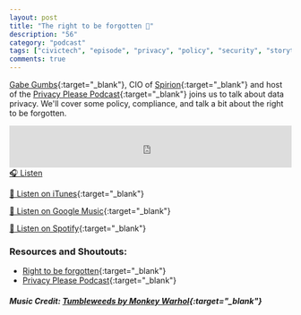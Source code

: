 ```yaml
---
layout: post
title: "The right to be forgotten 💾"
description: "56"
category: "podcast"
tags: ["civictech", "episode", "privacy", "policy", "security", "storytelling"]
comments: true
---
```


[Gabe Gumbs](https://twitter.com/GabrielGumbs){:target="_blank"}, CIO of [Spirion](https://www.spirion.com/){:target="_blank"} and host of the [Privacy Please Podcast](https://podcasts.apple.com/us/podcast/privacy-please/id1501600433){:target="_blank"} joins us to talk about data privacy. We'll cover some policy, compliance, and talk a bit about the right to be forgotten.

<iframe width="100%" height="75" scrolling="no" frameborder="no" allow="autoplay" src="https://w.soundcloud.com/player/?url=https%3A//api.soundcloud.com/tracks/1020176761%3Fsecret_token%3Ds-rPufdnqOMaj&color=%23ff5500&auto_play=false&hide_related=false&show_comments=true&show_user=true&show_reposts=false&show_teaser=true&visual=true"></iframe>
<a href="https://soundcloud.com/user-227289754/56-the-right-to-be-forgotten/" target="_blank">🎧 Listen</a>

[📱 Listen on iTunes](https://itunes.apple.com/us/podcast/civic-tech-chat/id1350640468?mt=2){:target="_blank"}

[📱 Listen on Google Music](https://play.google.com/music/listen?u=0#/ps/I2inksjzzzmbxhg5wbojr624doa){:target="_blank"}

[📱 Listen on Spotify](https://open.spotify.com/show/1kbwPAi4thGOU43xFkehgT){:target="_blank"}

### Resources and Shoutouts:
- [Right to be forgotten](https://gdpr.eu/right-to-be-forgotten/){:target="_blank"}
- [Privacy Please Podcast](https://podcasts.apple.com/us/podcast/privacy-please/id1501600433){:target="_blank"}

##### Music Credit: [Tumbleweeds by Monkey Warhol](http://freemusicarchive.org/music/Monkey_Warhol/Lonely_Hearts_Challenge/Monkey_Warhol_-_Tumbleweeds){:target="_blank"}
